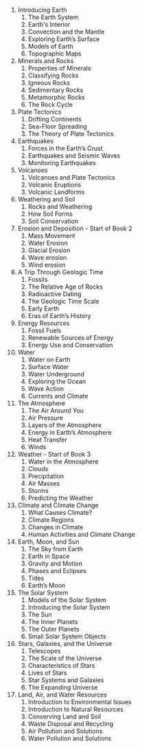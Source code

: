 1.  Introducing Earth
    1.  The Earth System
    2.  Earth's Interior
    3.  Convection and the Mantle
    4.  Exploring Earth’s Surface
    5.  Models of Earth
    6.  Topographic Maps
2.  Minerals and Rocks
    1.  Properties of Minerals
    2.  Classifying Rocks
    3.  Igneous Rocks
    4.  Sedimentary Rocks
    5.  Metamorphic Rocks
    6.  The Rock Cycle
3.  Plate Tectonics
    1.  Drifting Continents
    2.  Sea-Floor Spreading
    3.  The Theory of Plate Tectonics
4.  Earthquakes
    1.  Forces in the Earth’s Crust
    2.  Earthquakes and Seismic Waves
    3.  Monitoring Earthquakes
5.  Volcanoes
    1.  Volcanoes and Plate Tectonics
    2.  Volcanic Eruptions
    3.  Volcanic Landforms
6.  Weathering and Soil
    1.  Rocks and Weathering
    2.  How Soil Forms
    3.  Soil Conservation
7.  Erosion and Deposition - Start of Book 2
    1.  Mass Movement
    2.  Water Erosion
    3.  Glacial Erosion
    4.  Wave erosion
    5.  Wind erosion
8.  A Trip Through Geologic Time
    1.  Fossils
    2.  The Relative Age of Rocks
    3.  Radioactive Dating
    4.  The Geologic Time Scale
    5.  Early Earth
    6.  Eras of Earth’s History
9.  Energy Resources
    1.  Fossil Fuels
    2.  Renewable Sources of Energy
    3.  Energy Use and Conservation
10. Water
    1.  Water on Earth
    2.  Surface Water
    3.  Water Underground
    4.  Exploring the Ocean
    5.  Wave Action
    6.  Currents and Climate
11. The Atmosphere
    1.  The Air Around You
    2.  Air Pressure
    3.  Layers of the Atmosphere
    4.  Energy in Earth’s Atmosphere
    5.  Heat Transfer
    6.  Winds
12. Weather - Start of Book 3
    1.  Water in the Atmosphere
    2.  Clouds
    3.  Precipitation
    4.  Air Masses
    5.  Storms
    6.  Predicting the Weather
13. Climate and Climate Change
    1.  What Causes Climate?
    2.  Climate Regions
    3.  Changes in Climate
    4.  Human Activities and Climate Change
14. Earth, Moon, and Sun
    1.  The Sky from Earth
    2.  Earth in Space
    3.  Gravity and Motion
    4.  Phases and Eclipses
    5.  Tides
    6.  Earth’s Moon
15. The Solar System
    1.  Models of the Solar System
    2.  Introducing the Solar System
    3.  The Sun
    4.  The Inner Planets
    5.  The Outer Planets
    6.  Small Solar System Objects
16. Stars, Galaxies, and the Universe
    1.  Telescopes
    2.  The Scale of the Universe
    3.  Characteristics of Stars
    4.  Lives of Stars
    5.  Star Systems and Galaxies
    6.  The Expanding Universe
17. Land, Air, and Water Resources
    1.  Introduction to Environmental Issues
    2.  Introduction to Natural Resources
    3.  Conserving Land and Soil
    4.  Waste Disposal and Recycling
    5.  Air Pollution and Solutions
    6.  Water Pollution and Solutions



